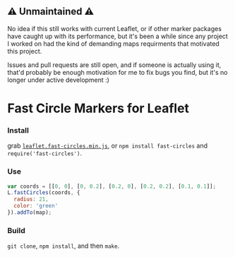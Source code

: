 ## ⚠️ Unmaintained ⚠️

No idea if this still works with current Leaflet, or if other marker packages have caught up with its performance, but it's been a while since any project I worked on had the kind of demanding maps requirments that motivated this project.

Issues and pull requests are still open, and if someone is actually using it, that'd probably be enough motivation for me to fix bugs you find, but it's no longer under active development :)


Fast Circle Markers for Leaflet
===============================


### Install

grab [`leaflet.fast-circles.min.js`](leaflet.fast-circles.min.js), or `npm install fast-circles` and `require('fast-circles')`.


### Use

```javascript
var coords = [[0, 0], [0, 0.2], [0.2, 0], [0.2, 0.2], [0.1, 0.1]];
L.fastCircles(coords, {
  radius: 21,
  color: 'green'
}).addTo(map);
```


### Build

`git clone`, `npm install`, and then `make`.
